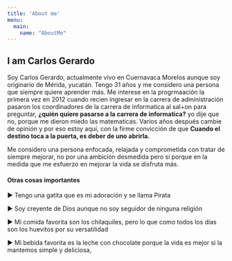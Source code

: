 ```yaml
---
title: 'About me'
menu:
  main:
    name: "AboutMe"
---
```


## I am Carlos Gerardo

<p>Soy Carlos Gerardo, actualmente vivo en Cuernavaca Morelos aunque soy originario de Mérida, yucatán. Tengo 31 años y me considero una persona que siempre quiere aprender más. Me interese en la progrmaación la primera vez en 2012 cuando recien ingresar en la carrera de administración pasaron los coordinadores de la carrera de informatica al sal+on para preguntar, <strong>¿quién quiere pasarse a la carrera de informatica?</strong> yo dije que no, porque me dieron miedo las matematicas. Varios años después cambie de opinión y por eso estoy aquí, con la firme convicción de que <strong>Cuando el destino toca a la puerta, es deber de uno abrirla.</strong></p>

<p>Me considero una persona enfocada, relajada y comprometida con tratar de siempre mejorar, no por una ambición desmedida pero si porque en la medida que me esfuerzo en mejorar la vida se disfruta más.</p>

<h4>Otras cosas importantes</h4>
<p>► Tengo una gatita que es mi adoración y se llama Pirata</p>
<p>► Soy creyente de Dios aunque no soy seguidor de ninguna religión</p>
<p>► Mi comida favorita son los chilaquiles, pero lo que como todos los días son los huevitos por su versatilidad</p>
<p>► Mi bebida favorita es la leche con chocolate porque la vida es mejor si la mantemos simple y deliciosa,</p>

